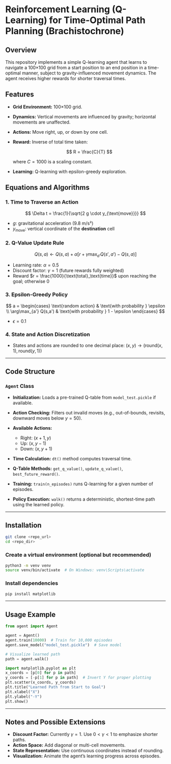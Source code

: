 # Reinforcement Learning (Q-Learning) for Time-Optimal Path Planning (Brachistochrone)

## Overview

This repository implements a simple Q-learning agent that learns to navigate a 100×100 grid from a start position to an end position in a time-optimal manner, subject to gravity-influenced movement dynamics. The agent receives higher rewards for shorter traversal times.

## Features

* **Grid Environment:** 100×100 grid.
* **Dynamics:** Vertical movements are influenced by gravity; horizontal movements are unaffected.
* **Actions:** Move right, up, or down by one cell.
* **Reward:** Inverse of total time taken:

  $$
  R = \frac{C}{T}
  $$

  where $C = 1000$ is a scaling constant.
* **Learning:** Q-learning with epsilon-greedy exploration.

## Equations and Algorithms

### 1. Time to Traverse an Action

$$
\Delta t = \frac{1}{\sqrt{2 g \cdot y_{\text{move}}}}
$$

* $g$: gravitational acceleration (9.8 m/s²)
* $y_{\text{move}}$: vertical coordinate of the **destination** cell

### 2. Q-Value Update Rule

$$
Q(s,a) \leftarrow Q(s,a) + \alpha \left[ r + \gamma \max_{a'}Q(s',a') - Q(s,a) \right]
$$

* Learning rate: $\alpha = 0.5$
* Discount factor: $\gamma = 1$ (future rewards fully weighted)
* Reward $r = \frac{1000}{\text{total}_\text{time}}$ upon reaching the goal; otherwise 0

### 3. Epsilon-Greedy Policy

$$
a = 
\begin{cases}
\text{random action} & \text{with probability } \epsilon \\
\arg\max_{a'} Q(s,a') & \text{with probability } 1 - \epsilon
\end{cases}
$$

* $\epsilon = 0.1$

### 4. State and Action Discretization

* States and actions are rounded to one decimal place:
  $(x, y) \rightarrow (\text{round}(x,1), \text{round}(y,1))$

---

## Code Structure

### `Agent` Class

* **Initialization:** Loads a pre-trained Q-table from `model_test.pickle` if available.
* **Action Checking:** Filters out invalid moves (e.g., out-of-bounds, revisits, downward moves below $y = 50$).
* **Available Actions:**

  * Right: $(x+1, y)$
  * Up: $(x, y-1)$
  * Down: $(x, y+1)$
* **Time Calculation:** `dt()` method computes traversal time.
* **Q-Table Methods:** `get_q_value()`, `update_q_value()`, `best_future_reward()`.
* **Training:** `train(n_episodes)` runs Q-learning for a given number of episodes.
* **Policy Execution:** `walk()` returns a deterministic, shortest-time path using the learned policy.

---

## Installation

```bash
git clone <repo_url>
cd <repo_dir>
```

### Create a virtual environment (optional but recommended)

```bash
python3 -m venv venv
source venv/bin/activate  # On Windows: venv\Scripts\activate
```

### Install dependencies

```bash
pip install matplotlib
```

---

## Usage Example

```python
from agent import Agent

agent = Agent()
agent.train(10000)  # Train for 10,000 episodes
agent.save_model("model_test.pickle")  # Save model

# Visualize learned path
path = agent.walk()

import matplotlib.pyplot as plt
x_coords = [p[0] for p in path]
y_coords = [-p[1] for p in path]  # Invert Y for proper plotting
plt.scatter(x_coords, y_coords)
plt.title("Learned Path from Start to Goal")
plt.xlabel("X")
plt.ylabel("-Y")
plt.show()
```

---

## Notes and Possible Extensions

* **Discount Factor:** Currently $\gamma = 1$. Use $0 < \gamma < 1$ to emphasize shorter paths.
* **Action Space:** Add diagonal or multi-cell movements.
* **State Representation:** Use continuous coordinates instead of rounding.
* **Visualization:** Animate the agent’s learning progress across episodes.

